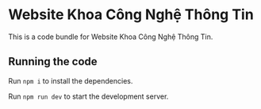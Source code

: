 
  # Website Khoa Công Nghệ Thông Tin

  This is a code bundle for Website Khoa Công Nghệ Thông Tin.

  ## Running the code

  Run `npm i` to install the dependencies.

  Run `npm run dev` to start the development server.
  
